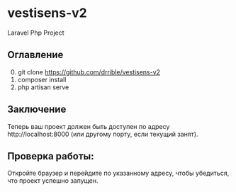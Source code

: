 # vestisens-v2
 Laravel Php Project

## Оглавление

0. git clone https://github.com/drrible/vestisens-v2
1. composer install
2. php artisan serve
## Заключение

Теперь ваш проект должен быть доступен по адресу http://localhost:8000 (или другому порту, если текущий занят).

## Проверка работы:
Откройте браузер и перейдите по указанному адресу, чтобы убедиться, что проект успешно запущен.

